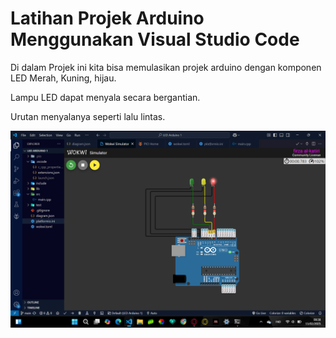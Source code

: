 # Latihan Projek Arduino Menggunakan Visual Studio Code

Di dalam Projek ini kita bisa memulasikan projek arduino dengan komponen LED Merah, Kuning, hijau.

Lampu LED dapat menyala secara bergantian.

Urutan menyalanya seperti lalu lintas.

![Screen Shot Projek LED](https://github.com/FIRZAGAMI/LED-Arduino-/blob/main/screenshot/Cuplikan%20layar%202025-02-15%20083839.png?raw=true)
